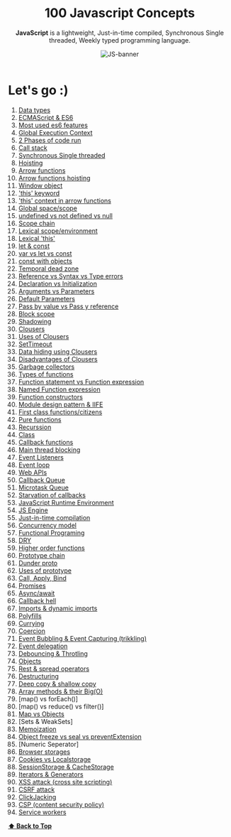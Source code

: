 <div align="center">
  <h1>100 Javascript Concepts</h1>
  
  <p><b>JavaScript</b> is a lightweight, Just-in-time compiled, Synchronous Single threaded, Weekly typed programming language.</p>
  
  <img src="https://miro.medium.com/max/3200/1*i8-u-V8LTTbQwTeUwLI_BQ.gif" alt="JS-banner">
</div>

<br>

# Let's go :)

1. [Data types](#1-data-types)
2. [ECMAScript & ES6](#2-ECMAScript-&-ES6)
3. [Most used es6 features]()
4. [Global Execution Context](#3-Global-Execution-Context)
5. [2 Phases of code run](#4-2-Phases-of-code-run)
6. [Call stack](#5-Call-stack)
7. [Synchronous Single threaded]()
8. [Hoisting]()
9. [Arrow functions]()
10. [Arrow functions hoisting]()
11. [Window object]()
12. ['this' keyword]()
13. ['this' context in arrow functions]()
14. [Global space/scope]()
15. [undefined vs not defined vs null]()
16. [Scope chain]()
17. [Lexical scope/environment]()
18. [Lexical 'this']()
19. [let & const]()
20. [var vs let vs const]()
21. [const with objects]()
22. [Temporal dead zone]()
23. [Reference vs Syntax vs Type errors]()
24. [Declaration vs Initialization]()
25. [Arguments vs Parameters]()
26. [Default Parameters]()
27. [Pass by value vs Pass y reference]()
28. [Block scope]()
29. [Shadowing]()
30. [Clousers]()
31. [Uses of Clousers]()
32. [SetTimeout]()
33. [Data hiding using Clousers]()
34. [Disadvantages of Clousers]()
35. [Garbage collectors]()
36. [Types of functions]()
37. [Function statement vs Function expression]()
38. [Named Function expression]()
39. [Function constructors]()
40. [Module design pattern & IIFE]()
41. [First class functions/citizens]()
42. [Pure functions]()
43. [Recurssion]()
44. [Class]()
45. [Callback functions]()
46. [Main thread blocking]()
47. [Event Listeners]()
48. [Event loop]()
49. [Web APIs]()
50. [Callback Queue]()
51. [Microtask Queue]()
52. [Starvation of callbacks]()
53. [JavaScript Runtime Environment]()
54. [JS Engine]()
55. [Just-in-time compilation]()
56. [Concurrency model]()
57. [Functional Programing]()
58. [DRY]()
59. [Higher order functions]()
60. [Prototype chain]()
61. [Dunder proto]()
62. [Uses of prototype]()
63. [Call, Apply, Bind]()
64. [Promises]()
65. [Async/await]()
66. [Callback hell]()
67. [Imports & dynamic imports]()
68. [Polyfills]()
69. [Currying]()
70. [Coercion]()
71. [Event Bubbling & Event Capturing (trikkling)]()
72. [Event delegation]()
73. [Debouncing & Throtling]()
74. [Objects]()
75. [Rest & spread operators]()
76. [Destructuring]()
77. [Deep copy & shallow copy]()
78. [Array methods & their Big(O)]()
79. [map() vs forEach()]
80. [map() vs reduce() vs filter()]
81. [Map vs Objects]()
82. [Sets & WeakSets]
83. [Memoization]()
84. [Object freeze vs seal vs preventExtension]()
85. [Numeric Seperator]
86. [Browser storages]()
87. [Cookies vs Localstorage]()
88. [SessionStorage & CacheStorage]()
89. [Iterators & Generators]()
90. [XSS attack (cross site scripting)]()
91. [CSRF attack]()
92. [ClickJacking]()
93. [CSP (content security policy)]()
94. [Service workers]()


**[⬆ Back to Top](#let's-go)**




<!-- 
### 1. Data types
### 2. ECMAScript & ES6
### 3. Global Execution Context
### 4. 2 Phases of code run
### 5. Call stack -->
